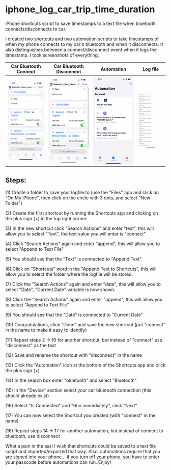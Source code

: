 # iphone_log_car_trip_time_duration
iPhone shortcuts script to save timestamps to a text file when bluetooth connects/disconnects to car.

I created two shortcuts and two automation scripts to take timestamps of when my phone connects to my car's bluetooth and when it disconnects. It also distinguishes between a connect/disconnect event when it logs the timestamp. I took screenshots of everything.

Car Bluetooth Connect      |  Car Bluetooth Disconnect | Automation                | Log file
:-------------------------:|:-------------------------:|:-------------------------:|:-------------------------:
![picture](https://github.com/charkster/iphone_log_car_trip_time_duration/blob/main/Bluetooth_Camry_connect_shortcut.PNG)  |  ![picture](https://github.com/charkster/iphone_log_car_trip_time_duration/blob/main/Bluetooth_Camry_disconnect_shortcut.PNG) | ![picture](https://github.com/charkster/iphone_log_car_trip_time_duration/blob/main/bluetooth_automation.PNG) | ![picture](https://github.com/charkster/iphone_log_car_trip_time_duration/blob/main/log_file_sample.PNG)

## Steps:

(1) Create a folder to save your logfile to (use the "Files" app and click on "On My iPhone", then click on the circle with 3 dots, and select "New Folder")

(2) Create the first shortcut by running the Shortcuts app and clicking on the plus sign (+) in the top right corner.

(3) In the new shortcut click "Search Actions" and enter "text", this will allow you to select "Text", the text value you will enter is "connect"

(4) Click "Search Actions" again and enter "append", this will allow you to select "Append to Text File"

(5) You should see that the "Text" is connected to "Append Text".

(6) Click on "Shortcuts" word in the "Append Text to Shortcuts", this will allow you to select the folder where the logfile will be stored.

(7) Click the "Search Actions" again and enter "date", this will allow you to select "Date", "Current Date" variable is now shown.

(8) Click the "Search Actions" again and enter "append", this will allow you to select "Append to Text File"

(9) You should see that the "Date" is connected to "Current Date"

(10) Congratulations, click "Done" and save the new shortcut (put "connect" in the name to make it easy to identify)

(11) Repeat steps 2 -> 10 for another shortcut, but instead of "connect" use "disconnect" as the text

(12) Save and rename the shortcut with "disconnect" in the name

(13) Click the "Automation" icon at the bottom of the Shortcuts app and click the plus sign (+)

(14) In the search box enter "bluetooth" and select "Bluetooth"

(15) In the "Device" section select your car bluetooth connection (this should already exist)

(16) Select "Is Connected" and "Run immediately", click "Next"

(17) You can now select the Shortcut you created (with "connect" in the name)

(18) Repeat steps 14 -> 17 for another automation, but instead of connect to bluetooth, use disconnect

What a pain in the ass! I wish that shortcuts could be saved to a text file script and imported/exported that way.
Also, automations require that you are signed into your phone... if you turn off your phone, you have to enter your passcode before automations can run.
Enjoy!
